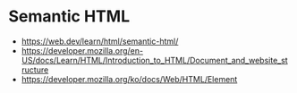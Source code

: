 # Semantic HTML

- <https://web.dev/learn/html/semantic-html/>
- <https://developer.mozilla.org/en-US/docs/Learn/HTML/Introduction_to_HTML/Document_and_website_structure>
- <https://developer.mozilla.org/ko/docs/Web/HTML/Element>
